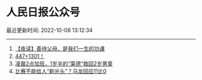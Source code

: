 # 人民日报公众号

最近更新时间: 2022-10-08 13:12:34

--- 
1. [【夜读】善待父母，是我们一生的功课](https://mp.weixin.qq.com/s/iunPnLSpNjgcU9avQgd9BA) 
2. [447+1301！](https://mp.weixin.qq.com/s/dELDYEeOXoYPQvOgwiL1_g) 
3. [凌晨2点加班，1岁半的“莱德”救回2岁男童](https://mp.weixin.qq.com/s/LLdyrYOQNZcILjnnxxu40g) 
4. [比赛不能给人“剃光头”？马龙回应11比0](https://mp.weixin.qq.com/s/NFBXHexDYsef-r1_e3nucQ) 
